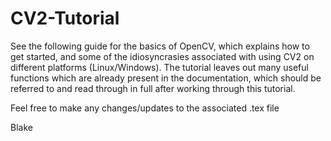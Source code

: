# CV2-Tutorial
See the following guide for the basics of OpenCV, which explains how to get started, and some of the idiosyncrasies associated with using CV2 on different platforms (Linux/Windows). The tutorial leaves out many useful functions which are already present in the documentation, which should be referred to and read through in full after working through this tutorial.

Feel free to make any changes/updates to the associated .tex file

Blake
